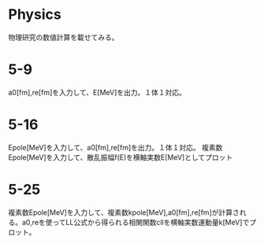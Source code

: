 # Physics
物理研究の数値計算を載せてみる。

# 5-9
a0[fm],re[fm]を入力して、E[MeV]を出力。１体１対応。

# 5-16
Epole[MeV]を入力して、a0[fm],re[fm]を出力。１体１対応。
複素数Epole[MeV]を入力して、散乱振幅f(E)を横軸実数E[MeV]としてプロット

# 5-25
複素数Epole[MeV]を入力して、複素数kpole[MeV],a0[fm],re[fm]が計算される。a0,reを使ってLL公式から得られる相関関数cllを横軸実数運動量k[MeV]でプロット。
